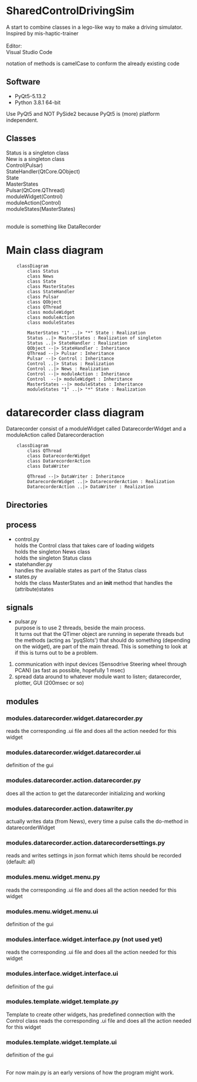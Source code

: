 # SharedControlDrivingSim

A start to combine classes in a lego-like way to make a driving simulator.<br>
Inspired by mis-haptic-trainer
<br><br>
Editor:<br>
Visual Studio Code

notation of methods is camelCase to conform the already existing code

## Software<br>
* PyQt5-5.13.2<br>
* Python 3.8.1 64-bit<br>

Use PyQt5 and NOT PySide2 because PyQt5 is (more) platform independent.<br>

## Classes
Status is a singleton class <br>
New is a singleton class <br>
Control(Pulsar) <br>
StateHandler(QtCore.QObject) <br>
State <br>
MasterStates <br>
Pulsar(QtCore.QThread) <br>
moduleWidget(Control) <br>
moduleAction(Control) <br>
moduleStates(MasterStates)<br><br>

module is something like DataRecorder
# Main class diagram

```mermaid
    classDiagram
        class Status
        class News
        class State
        class MasterStates
        class StateHandler
        class Pulsar
        class QObject
        class QThread
        class moduleWidget
        class moduleAction
        class moduleStates

        MasterStates "1" ..|> "*" State : Realization
        Status ..|> MasterStates : Realization of singleton
        Status ..|> StateHandler : Realization
        QObject --|> StateHandler : Inheritance
        QThread --|> Pulsar : Inheritance
        Pulsar --|> Control : Inheritance
        Control ..|> Status : Realization
        Control ..|> News : Realization
        Control --|> moduleAction : Inheritance
        Control  --|> moduleWidget : Inheritance
        MasterStates --|> moduleStates : Inheritance
        moduleStates "1" ..|> "*" State : Realization
```

# datarecorder class diagram
Datarecorder consist of a moduleWidget called DatarecorderWidget and a moduleAction called Datarecorderaction

```mermaid
    classDiagram
        class QThread
        class DatarecorderWidget
        class DatarecorderAction
        class DataWriter

        QThread --|> DataWriter : Inheritance
        DatarecorderWidget ..|> DatarecorderAction : Realization
        DatarecorderAction ..|> DataWriter : Realization
```
## Directories

## process

* control.py <br>
holds the Control class that takes care of loading widgets<br>
holds the singleton News class<br>
holds the singleton Status class
* statehandler.py <br>
handles the available states as part of the Status class
* states.py <br>
holds the class MasterStates and an __init__ method that handles the (attribute)states

## signals

* pulsar.py <br>
purpose is to use 2 threads, beside the main process.<br>
It turns out that the QTimer object are running in seperate threads but the methods (acting as 'pyqSlots') that should do something (depending on the widget), are part of the main thread. This is something to look at if this is turns out to be a problem.
1. communication with input devices (Sensodrive Steering wheel through PCAN) (as fast as possible, hopefully 1 msec)
2. spread data around to whatever module want to listen; datarecorder, plotter, GUI (200msec or so)

## modules
### modules.datarecorder.widget.datarecorder.py
reads the corresponding .ui file and does all the action needed for this widget
### modules.datarecorder.widget.datarecorder.ui
definition of the gui
### modules.datarecorder.action.datarecorder.py
does all the action to get the datarecorder initializing and working
### modules.datarecorder.action.datawriter.py
actually writes data (from News), every time a pulse calls the do-method in datarecorderWidget
### modules.datarecorder.action.datarecordersettings.py
reads and writes settings in json format which items should be recorded (default: all)

### modules.menu.widget.menu.py
reads the corresponding .ui file and does all the action needed for this widget
### modules.menu.widget.menu.ui
definition of the gui

### modules.interface.widget.interface.py (not used yet)
reads the corresponding .ui file and does all the action needed for this widget
### modules.interface.widget.interface.ui
definition of the gui

### modules.template.widget.template.py
Template to create other widgets, has predefined connection with the Control class
reads the corresponding .ui file and does all the action needed for this widget
### modules.template.widget.template.ui
definition of the gui


<br>
For now main.py is an early versions of how the program might work. <br>
